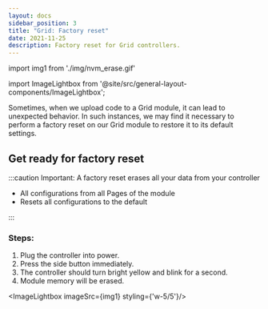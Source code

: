 ```yaml
---
layout: docs
sidebar_position: 3
title: "Grid: Factory reset"
date: 2021-11-25
description: Factory reset for Grid controllers.
---
```


import img1 from './img/nvm_erase.gif'

import ImageLightbox from '@site/src/general-layout-components/ImageLightbox';




Sometimes, when we upload code to a Grid module, it can lead to unexpected behavior. In such instances, we may find it necessary to perform a factory reset on our Grid module to restore it to its default settings.


## Get ready for factory reset

:::caution Important: A factory reset erases all your data from your controller

* All configurations from all Pages of the module
* Resets all configurations to the default

:::



### Steps:

1. Plug the controller into power.
2. Press the side button immediately.
3. The controller should turn bright yellow and blink for a second.
4. Module memory will be erased.

<!-- GIF -->

<ImageLightbox imageSrc={img1} styling={'w-5/5'}/>
